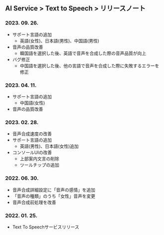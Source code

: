 ## AI Service > Text to Speech > リリースノート

### 2023. 09. 26.

* サポート言語の追加
    * 英語(女性)、日本語(男性)、中国語(男性)
* 音声の品質改善
    * 韓国語を選択した後、英語で音声を合成した際の音声品質が向上
* バグ修正
    * 中国語を選択した後、他の言語で音声を合成した際に失敗するエラーを修正

### 2023. 04. 11.

* サポート言語の追加
    * 中国語(女性)
* 音声の品質改善

### 2023. 02. 28.

* 音声合成速度の改善
* サポート言語の追加
    * 英語(男性)、日本語(女性)追加
* コンソールUIの改善
    * 上部案内文言の削除
    * ツールチップの追加

### 2022. 06. 30.

* 音声合成詳細設定に「音声の感情」を追加
* 「音声の種類」のうち「女性」音声を変更
* 音声合成前処理を改善

### 2022. 01. 25.

* Text To Speechサービスリリース

